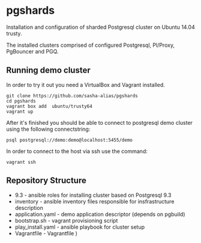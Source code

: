 # pgshards

Installation and configuration of sharded Postgresql cluster on Ubuntu 14.04 trusty.

The installed clusters comprised of configured Postgresql, Pl/Proxy, PgBouncer and PGQ.


## Running demo cluster

In order to try it out you need a VirtualBox and Vagrant installed.

    git clone https://github.com/sasha-alias/pgshards
    cd pgshards
    vagrant box add  ubuntu/trusty64
    vagrant up

After it's finished you should be able to connect to postgresql demo cluster using the following connectstring:

    psql postgresql://demo:demo@localhost:5455/demo

In order to connect to the host via ssh use the command:

    vagrant ssh


## Repository Structure

- 9.3 - ansible roles for installing cluster based on Postgresql 9.3
- inventory - ansible inventory files responsible for insfrastructure description
- application.yaml - demo application descriptor (depends on pgbuild)
- bootstrap.sh - vagrant provisioning script
- play_install.yaml - ansible playbook for cluster setup
- Vagrantfile - Vagrantfile )
